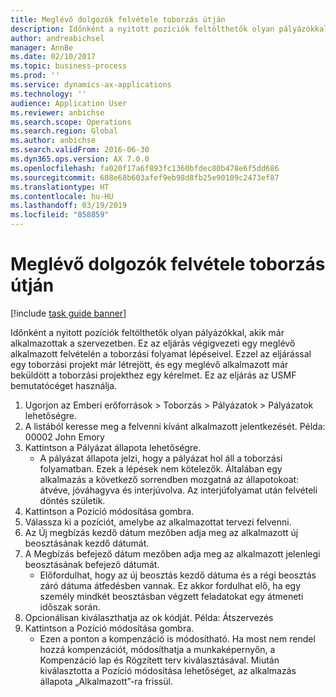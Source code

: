```yaml
---
title: Meglévő dolgozók felvétele toborzás útján
description: Időnként a nyitott pozíciók feltölthetők olyan pályázókkal, akik már alkalmazottak a szervezetben.
author: andreabichsel
manager: AnnBe
ms.date: 02/10/2017
ms.topic: business-process
ms.prod: ''
ms.service: dynamics-ax-applications
ms.technology: ''
audience: Application User
ms.reviewer: anbichse
ms.search.scope: Operations
ms.search.region: Global
ms.author: anbichse
ms.search.validFrom: 2016-06-30
ms.dyn365.ops.version: AX 7.0.0
ms.openlocfilehash: fa020f17a6f893fc1360bfdec80b478e6f5dd686
ms.sourcegitcommit: 608e68b603afef9eb98d8fb25e90109c2473ef87
ms.translationtype: HT
ms.contentlocale: hu-HU
ms.lasthandoff: 03/19/2019
ms.locfileid: "858859"
---
```

# <a name="hire-existing-employees-through-recruitment"></a>Meglévő dolgozók felvétele toborzás útján

[!include [task guide banner](../../includes/task-guide-banner.md)]

Időnként a nyitott pozíciók feltölthetők olyan pályázókkal, akik már alkalmazottak a szervezetben. Ez az eljárás végigvezeti egy meglévő alkalmazott felvételén a toborzási folyamat lépéseivel. Ezzel az eljárással egy toborzási projekt már létrejött, és egy meglévő alkalmazott már beküldött a toborzási projekthez egy kérelmet. Ez az eljárás az USMF bemutatócéget használja.

1. Ugorjon az Emberi erőforrások > Toborzás > Pályázatok > Pályázatok lehetőségre.
2. A listából keresse meg a felvenni kívánt alkalmazott jelentkezését. Példa: 00002 John Emory
3. Kattintson a Pályázat állapota lehetőségre.
    * A pályázat állapota jelzi, hogy a pályázat hol áll a toborzási folyamatban.  Ezek a lépések nem kötelezők. Általában egy alkalmazás a következő sorrendben mozgatná az állapotokoat: átvéve, jóváhagyva és interjúvolva. Az interjúfolyamat után felvételi döntés születik.  
4. Kattintson a Pozíció módosítása gombra.
5. Válassza ki a pozíciót, amelybe az alkalmazottat tervezi felvenni.
6. Az Új megbízás kezdő dátum mezőben adja meg az alkalmazott új beosztásának kezdő dátumát.  
7. A Megbízás befejező dátum mezőben adja meg az alkalmazott jelenlegi beosztásának befejező dátumát.
    * Előfordulhat, hogy az új beosztás kezdő dátuma és a régi beosztás záró dátuma átfedésben vannak. Ez akkor fordulhat elő, ha egy személy mindkét beosztásban végzett feladatokat egy átmeneti időszak során.  
8. Opcionálisan kiválaszthatja az ok kódját. Példa: Átszervezés
9. Kattintson a Pozíció módosítása gombra.
    * Ezen a ponton a kompenzáció is módosítható. Ha most nem rendel hozzá kompenzációt, módosíthatja a munkaképernyőn, a Kompenzáció lap és Rögzített terv kiválasztásával. Miután kiválasztotta a Pozíció módosítása lehetőséget, az alkalmazás állapota „Alkalmazott”-ra frissül.  


